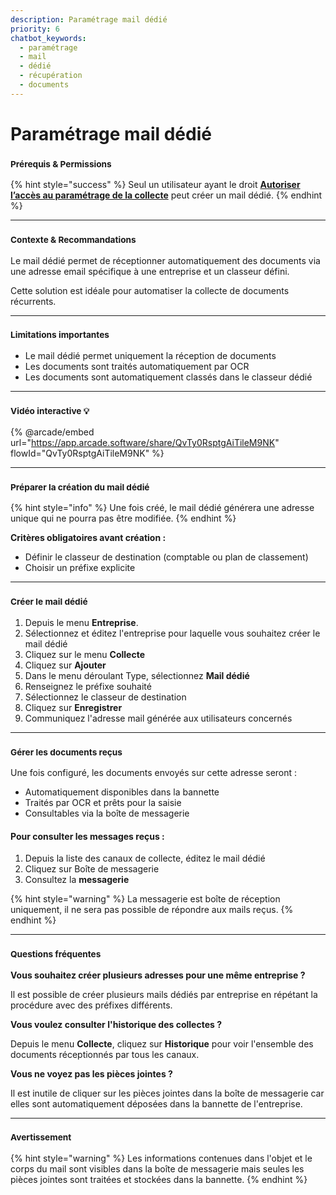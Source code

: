 ```yaml
---
description: Paramétrage mail dédié
priority: 6
chatbot_keywords: 
  - paramétrage
  - mail
  - dédié
  - récupération
  - documents
---
```


# Paramétrage mail dédié

### <sup>**Prérequis & Permissions**</sup>

{% hint style="success" %}
Seul un utilisateur ayant le droit [**Autoriser l’accès au paramétrage de la collecte**](../administration/detail-des-droits.md) peut créer un mail dédié.
{% endhint %}

***

### <sup>**Contexte & Recommandations**</sup>

Le mail dédié permet de réceptionner automatiquement des documents via une adresse email spécifique à une entreprise et un classeur défini.

Cette solution est idéale pour automatiser la collecte de documents récurrents.

***

### <sup>**Limitations importantes**</sup>

* Le mail dédié permet uniquement la réception de documents
* Les documents sont traités automatiquement par OCR
* Les documents sont automatiquement classés dans le classeur dédié

***

### <sup>Vidéo interactive 💡</sup>

{% @arcade/embed url="https://app.arcade.software/share/QvTy0RsptgAiTileM9NK" flowId="QvTy0RsptgAiTileM9NK" %}

***

### <sup>**Préparer la création du mail dédié**</sup>

{% hint style="info" %}
Une fois créé, le mail dédié générera une adresse unique qui ne pourra pas être modifiée.
{% endhint %}

**Critères obligatoires avant création :**

* Définir le classeur de destination (comptable ou plan de classement)
* Choisir un préfixe explicite

***

### <sup>**Créer le mail dédié**</sup>

1. Depuis le menu **Entreprise**.
2. Sélectionnez et éditez l'entreprise pour laquelle vous souhaitez créer le mail dédié
3. Cliquez sur le menu **Collecte**
4. Cliquez sur **Ajouter**
5. Dans le menu déroulant Type, sélectionnez **Mail dédié**
6. Renseignez le préfixe souhaité
7. Sélectionnez le classeur de destination
8. Cliquez sur **Enregistrer**
9. Communiquez l'adresse mail générée aux utilisateurs concernés

***

### <sup>**Gérer les documents reçus**</sup>

Une fois configuré, les documents envoyés sur cette adresse seront :

* Automatiquement disponibles dans la bannette
* Traités par OCR et prêts pour la saisie
* Consultables via la boîte de messagerie

#### **Pour consulter les messages reçus :**

1. Depuis la liste des canaux de collecte, éditez le mail dédié
2. Cliquez sur Boîte de messagerie
3. Consultez la **messagerie**

{% hint style="warning" %}
La messagerie est boîte de réception uniquement, il ne sera pas possible de répondre aux mails reçus.
{% endhint %}

***

### <sup>**Questions fréquentes**</sup>

**Vous souhaitez créer plusieurs adresses pour une même entreprise ?**

Il est possible de créer plusieurs mails dédiés par entreprise en répétant la procédure avec des préfixes différents.

**Vous voulez consulter l'historique des collectes ?**

Depuis le menu **Collecte**, cliquez sur **Historique** pour voir l'ensemble des documents réceptionnés par tous les canaux.

**Vous ne voyez pas les pièces jointes ?**

Il est inutile de cliquer sur les pièces jointes dans la boîte de messagerie car elles sont automatiquement déposées dans la bannette de l'entreprise.

***

### <sup>**Avertissement**</sup>

{% hint style="warning" %}
Les informations contenues dans l'objet et le corps du mail sont visibles dans la boîte de messagerie mais seules les pièces jointes sont traitées et stockées dans la bannette.
{% endhint %}
